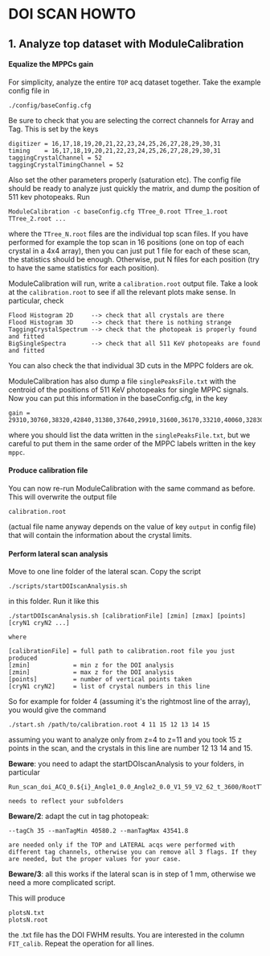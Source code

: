 # **DOI SCAN HOWTO**

## 1. Analyze top dataset with ModuleCalibration


#### Equalize the MPPCs gain

For simplicity, analyze the entire ```TOP``` acq dataset together. Take the example config file in

```
./config/baseConfig.cfg
```

Be sure to check that you are selecting the correct channels for Array and Tag. This is set by the keys

```
digitizer = 16,17,18,19,20,21,22,23,24,25,26,27,28,29,30,31
timing    = 16,17,18,19,20,21,22,23,24,25,26,27,28,29,30,31
taggingCrystalChannel = 52
taggingCrystalTimingChannel = 52
```

Also set the other parameters properly (saturation etc). The config file should be ready to analyze just quickly the matrix, and dump the position of 511 kev photopeaks. Run

```
ModuleCalibration -c baseConfig.cfg TTree_0.root TTree_1.root TTree_2.root ...
```

where the ```TTree_N.root``` files are the individual top scan files. If you have performed for example the top scan in 16 positions (one on top of each crystal in a 4x4 array), then you can just put 1 file for each of these scan, the statistics should be enough. Otherwise, put N files for each position (try to have the same statistics for each position).

ModuleCalibration will run, write a ```calibration.root``` output file. Take a look at the ```calibration.root``` to see if all the relevant plots make sense. In particular, check

```
Flood Histogram 2D     --> check that all crystals are there
Flood Histogram 3D     --> check that there is nothing strange
TaggingCrystalSpectrum --> check that the photopeak is properly found and fitted
BigSingleSpectra       --> check that all 511 KeV photopeaks are found and fitted
```

You can also check the that individual 3D cuts in the MPPC folders are ok.

ModuleCalibration has also dump a file ```singlePeaksFile.txt``` with the centroid of the positions of 511 KeV photopeaks for single MPPC signals. Now you can put this information in the baseConfig.cfg, in the key

```
gain = 29310,30760,38320,42840,31380,37640,29910,31600,36170,33210,40060,32830,29020,29980,31590,32630
```

where you should list the data written in the ```singlePeaksFile.txt```, but we careful to put them in the same order of the MPPC labels written in the key ```mppc```.

#### Produce calibration file

You can now re-run ModuleCalibration with the same command as before. This will overwrite the output file

```
calibration.root
```

(actual file name anyway depends on the value of key ```output``` in config file) that will contain the information about the crystal limits.


#### Perform lateral scan analysis

Move to one line folder of the lateral scan. Copy the script

```
./scripts/startDOIscanAnalysis.sh
```
in this folder. Run it like this

```
./startDOIscanAnalysis.sh [calibrationFile] [zmin] [zmax] [points] [cryN1 cryN2 ...]

where

[calibrationFile] = full path to calibration.root file you just produced
[zmin]            = min z for the DOI analysis
[zmin]            = max z for the DOI analysis
[points]          = number of vertical points taken
[cryN1 cryN2]     = list of crystal numbers in this line
```

So for example for folder 4 (assuming it's the rightmost line of the array), you would give the command

```
./start.sh /path/to/calibration.root 4 11 15 12 13 14 15
```

assuming you want to analyze only from z=4 to z=11 and you took 15 z points in the scan, and the crystals in this line are number 12 13 14 and 15.

**Beware**: you need to adapt the startDOIscanAnalysis to your folders, in particular

```
Run_scan_doi_ACQ_0.${i}_Angle1_0.0_Angle2_0.0_V1_59_V2_62_t_3600/RootTTrees/

needs to reflect your subfolders
```

**Beware/2**: adapt the cut in tag photopeak:

```
--tagCh 35 --manTagMin 40580.2 --manTagMax 43541.8

are needed only if the TOP and LATERAL acqs were performed with different tag channels, otherwise you can remove all 3 flags. If they are needed, but the proper values for your case.
```

**Beware/3**: all this works if the lateral scan is in step of 1 mm, otherwise we need a more complicated script.



This will produce

```
plotsN.txt
plotsN.root
```

the .txt file has the DOI FWHM results. You are interested in the column ```FIT_calib```. Repeat the operation for all lines.

